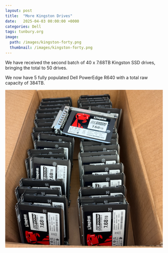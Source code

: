 ```yaml
---
layout: post
title:  "More Kingston Drives"
date:   2025-04-03 00:00:00 +0000
categories: Dell
tags: tunbury.org
image:
  path: /images/kingston-forty.png
  thumbnail: /images/kingston-forty.png
---
```


We have received the second batch of 40 x 7.68TB Kingston SSD drives, bringing the total to 50 drives.

We now have 5 fully populated Dell PowerEdge R640 with a total raw capacity of 384TB.

![](/images/kingston-forty-with-caddies.png)
